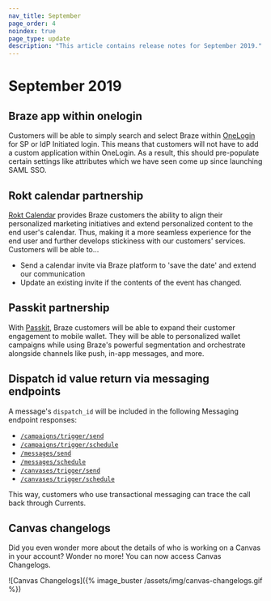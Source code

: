```yaml
---
nav_title: September
page_order: 4
noindex: true
page_type: update
description: "This article contains release notes for September 2019."
---
```


# September 2019

## Braze app within onelogin

Customers will be able to simply search and select Braze within [OneLogin]({{site.baseurl}}/user_guide/administrative/access_braze/single_sign_on/onelogin/) for SP or IdP Initiated login. This means that customers will not have to add a custom application within OneLogin. As a result, this should pre-populate certain settings like attributes which we have seen come up since launching SAML SSO.

## Rokt calendar partnership

[Rokt Calendar]({{site.baseurl}}/partners/additional_channels/calendar/rokt_calendar/) provides Braze customers the ability to align their personalized marketing initiatives and extend personalized content to the end user's calendar. Thus, making it a more seamless experience for the end user and further develops stickiness with our customers' services. Customers will be able to...

- Send a calendar invite via Braze platform to 'save the date' and extend our communication
- Update an existing invite if the contents of the event has changed.

## Passkit partnership

With [Passkit]({{site.baseurl}}/partners/additional_channels/mobile_wallet/passkit/), Braze customers will be able to expand their customer engagement to mobile wallet. They will be able to personalized wallet campaigns while using Braze's powerful segmentation and orchestrate alongside channels like push, in-app messages, and more.

## Dispatch id value return via messaging endpoints

A message's `dispatch_id` will be included in the following Messaging endpoint responses:

- [`/campaigns/trigger/send`]({{site.baseurl}}/api/endpoints/messaging/#sending-messages-via-api-triggered-delivery)
- [`/campaigns/trigger/schedule`]({{site.baseurl}}/api/endpoints/messaging/#create-schedule-endpoint)
- [`/messages/send`]({{site.baseurl}}/api/endpoints/messaging/#sending-messages-immediately-via-api-only)
- [`/messages/schedule`]({{site.baseurl}}/api/endpoints/messaging/#create-schedule-endpoint)
- [`/canvases/trigger/send`]({{site.baseurl}}/api/endpoints/messaging/#canvas)
- [`/canvases/trigger/schedule`]({{site.baseurl}}/api/endpoints/messaging/#api-triggered-canvases)

This way, customers who use transactional messaging can trace the call back through Currents.

## Canvas changelogs

Did you even wonder more about the details of who is working on a Canvas in your account? Wonder no more! You can now access Canvas Changelogs.

![Canvas Changelogs]({% image_buster /assets/img/canvas-changelogs.gif %})
